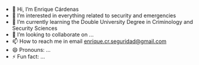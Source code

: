 - 👋 Hi, I’m Enrique Cárdenas
- 👀 I’m interested in everything related to security and emergencies
- 🌱 I’m currently learning the Double University Degree in Criminology and Security Sciences
- 💞️ I’m looking to collaborate on ...
- 📫 How to reach me in email enrique.cr.seguridad@gmail.com
- 😄 Pronouns: ...
- ⚡ Fun fact: ...

<!---
EnriqueCardenas-web/EnriqueCardenas-web is a ✨ special ✨ repository because its `README.md` (this file) appears on your GitHub profile.
You can click the Preview link to take a look at your changes.
--->
